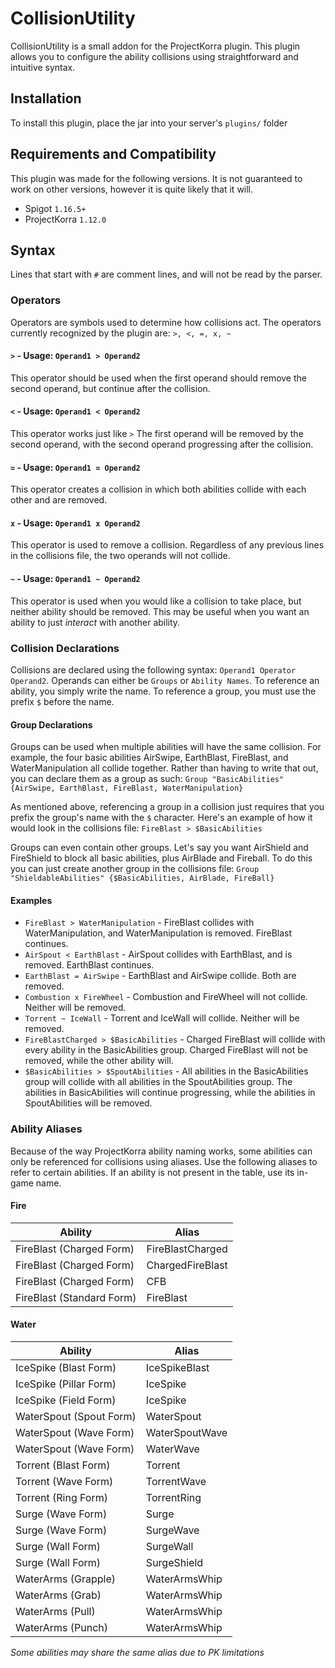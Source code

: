 # CollisionUtility
CollisionUtility is a small addon for the ProjectKorra plugin. This plugin allows you to configure 
the ability collisions using straightforward and intuitive syntax.

## Installation
To install this plugin, place the jar into your server's `plugins/` folder

## Requirements and Compatibility
This plugin was made for the following versions. It is not guaranteed to work on other versions, 
however it is quite likely that it will.
- Spigot `1.16.5+`
- ProjectKorra `1.12.0`

## Syntax
Lines that start with `#` are comment lines, and will not be read by the parser.

### Operators
Operators are symbols used to determine how collisions act. The operators currently recognized by
the plugin are: `>, <, =, x, ~`

#### `>` - Usage: `Operand1 > Operand2`
This operator should be used when the first operand should remove the second operand, but continue 
after the collision.

#### `<` - Usage: `Operand1 < Operand2`
This operator works just like `>` The first operand will be removed by the second operand, with the
second operand progressing after the collision.

#### `=` - Usage: `Operand1 = Operand2`
This operator creates a collision in which both abilities collide with each other and are removed.

#### `x` - Usage: `Operand1 x Operand2`
This operator is used to remove a collision. Regardless of any previous lines in the collisions 
file, the two operands will not collide.

#### `~` - Usage: `Operand1 ~ Operand2`
This operator is used when you would like a collision to take place, but neither ability should be
removed. This may be useful when you want an ability to just *interact* with another ability.

### Collision Declarations
Collisions are declared using the following syntax: `Operand1 Operator Operand2`. Operands can
either be `Groups` or `Ability Names`. To reference an ability, you simply write the name. To 
reference a group, you must use the prefix `$` before the name.

#### Group Declarations
Groups can be used when multiple abilities will have the same collision. For example, the four 
basic abilities AirSwipe, EarthBlast, FireBlast, and WaterManipulation all collide together. Rather
than having to write that out, you can declare them as a group as such:
`Group "BasicAbilities" {AirSwipe, EarthBlast, FireBlast, WaterManipulation}`

As mentioned above, referencing a group in a collision just requires that you prefix the group's 
name with the `$` character. Here's an example of how it would look in the collisions file:
`FireBlast > $BasicAbilities`

Groups can even contain other groups. Let's say you want AirShield and FireShield to block all
basic abilities, plus AirBlade and Fireball. To do this you can just create another group in the 
collisions file:
`Group "ShieldableAbilities" {$BasicAbilities, AirBlade, FireBall}`

#### Examples
- `FireBlast > WaterManipulation` - FireBlast collides with WaterManipulation, and WaterManipulation is removed. FireBlast continues.
- `AirSpout < EarthBlast` - AirSpout collides with EarthBlast, and is removed. EarthBlast continues.
- `EarthBlast = AirSwipe` - EarthBlast and AirSwipe collide. Both are removed.
- `Combustion x FireWheel` - Combustion and FireWheel will not collide. Neither will be removed.
- `Torrent ~ IceWall` - Torrent and IceWall will collide. Neither will be removed.
- `FireBlastCharged > $BasicAbilities` - Charged FireBlast will collide with every ability in the BasicAbilities group. Charged
FireBlast will not be removed, while the other ability will.
- `$BasicAbilities > $SpoutAbilities` - All abilities in the BasicAbilities group will collide with all abilities in the SpoutAbilities
group. The abilities in BasicAbilities will continue progressing, while the abilities in SpoutAbilities will be removed.

### Ability Aliases
Because of the way ProjectKorra ability naming works, some abilities can only be referenced 
for collisions using aliases. Use the following aliases to refer to certain abilities. If an ability
is not present in the table, use its in-game name.  

#### Fire
| Ability                   | Alias            |
|---------------------------|------------------|
| FireBlast (Charged Form)  | FireBlastCharged |
| FireBlast (Charged Form)  | ChargedFireBlast |
| FireBlast (Charged Form)  | CFB              |
| FireBlast (Standard Form) | FireBlast        |

#### Water
| Ability                 | Alias          |
|-------------------------|----------------|
| IceSpike (Blast Form)   | IceSpikeBlast  |
| IceSpike (Pillar Form)  | IceSpike       |
| IceSpike (Field Form)   | IceSpike       |
| WaterSpout (Spout Form) | WaterSpout     |
| WaterSpout (Wave Form)  | WaterSpoutWave |
| WaterSpout (Wave Form)  | WaterWave      |
| Torrent (Blast Form)    | Torrent        |
| Torrent (Wave Form)     | TorrentWave    |
| Torrent (Ring Form)     | TorrentRing    |
| Surge (Wave Form)       | Surge          |
| Surge (Wave Form)       | SurgeWave      |
| Surge (Wall Form)       | SurgeWall      |
| Surge (Wall Form)       | SurgeShield    |
| WaterArms (Grapple)     | WaterArmsWhip  |
| WaterArms (Grab)        | WaterArmsWhip  |
| WaterArms (Pull)        | WaterArmsWhip  |
| WaterArms (Punch)       | WaterArmsWhip  |

*Some abilities may share the same alias due to PK limitations*
